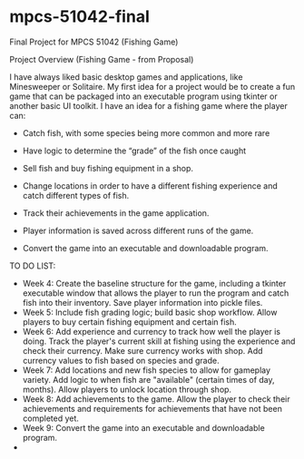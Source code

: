 # mpcs-51042-final
Final Project for MPCS 51042 (Fishing Game)

Project Overview (Fishing Game - from Proposal)

I have always liked basic desktop games and applications, like Minesweeper or Solitaire. My first idea for a project would be to create a fun game that can be packaged into an executable program using tkinter or another basic UI toolkit. I have an idea for a fishing game where the player can: 
 - Catch fish, with some species being more common and more rare
 - Have logic to determine the “grade” of the fish once caught
 - Sell fish and buy fishing equipment in a shop. 
 - Change locations in order to have a different fishing experience and catch different types of fish. 
 - Track their achievements in the game application. 
 - Player information is saved across different runs of the game. 

- Convert the game into an executable and downloadable program.

TO DO LIST: 

 - Week 4: Create the baseline structure for the game, including a tkinter executable window that allows the player to run the program and catch fish into their inventory. Save player information into pickle files.  
 - Week 5: Include fish grading logic; build basic shop workflow. Allow players to buy certain fishing equipment and certain fish. 
 - Week 6: Add experience and currency to track how well the player is doing. Track the player's current skill at fishing using the experience and check their currency. Make sure currency works with shop. Add currency values to fish based on species and grade. 
 - Week 7: Add locations and new fish species to allow for gameplay variety. Add logic to when fish are "available" (certain times of day, months). Allow players to unlock location through shop. 
 - Week 8: Add achievements to the game. Allow the player to check their achievements and requirements for achievements that have not been completed yet.  
 - Week 9: Convert the game into an executable and downloadable program. 
 - 
